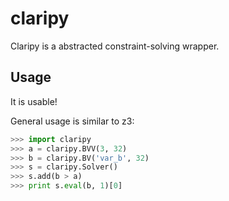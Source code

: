 # claripy

Claripy is a abstracted constraint-solving wrapper.

## Usage

It is usable!

General usage is similar to z3:

```python
>>> import claripy
>>> a = claripy.BVV(3, 32)
>>> b = claripy.BV('var_b', 32)
>>> s = claripy.Solver()
>>> s.add(b > a)
>>> print s.eval(b, 1)[0]
```
